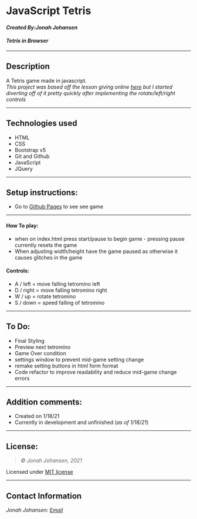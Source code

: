# JavaScript Tetris
#### *Created By:Jonah Johansen*
#### *Tetris in Browser*

* * *

## Description  
A Tetris game made in javascript.   
_This project was based off the lesson giving online [here](https://www.youtube.com/watch?v=rAUn1Lom6dw) but I started diverting off of it pretty quickly after implementing the rotate/left/right controls_


* * *

## Technologies used
* HTML
* CSS
* Bootstrap v5
* Git and Github
* JavaScript
* JQuery

* * *

## Setup instructions:  
* Go to [Github Pages](https://jjohan-work.github.io/Tetris/) to see see game

* * *
#### How To play:
* when on index.html press start/pause to begin game - pressing pause currently resets the game
* When adjusting width/height have the game paused as otherwise it causes glitches in the game

#### Controls:
* A / left = move falling tetromino left
* D / right = move falling tetromino right
* W / up = rotate tetromino 
* S / down = speed falling of tetromino


* * *

## To Do:
* Final Styling
* Preview next tetromino
* Game Over condition
* settings window to prevent mid-game setting change
* remake setting buttons in html form format
* Code refactor to improve readability and reduce mid-game change errors

* * *

## Addition comments:
* Created on 1/18/21  
* Currently in development and unfinished (*as of 1/18/21*)

* * *

## License:
> *&copy; Jonah Johansen, 2021*

Licensed under [MIT license](https://mit-license.org/)

* * *

## Contact Information
_Jonah Johansen: [Email](johansenjonah+git@gmail.com)_